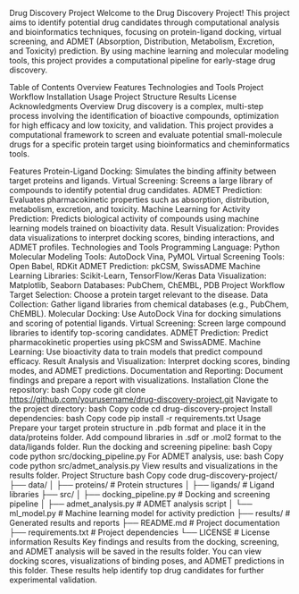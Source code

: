 
Drug Discovery Project
Welcome to the Drug Discovery Project! This project aims to identify potential drug candidates through computational analysis and bioinformatics techniques,
focusing on protein-ligand docking, virtual screening, and ADMET (Absorption, Distribution, Metabolism, Excretion, and Toxicity) prediction. By using machine learning and molecular modeling tools,
this project provides a computational pipeline for early-stage drug discovery.

Table of Contents
Overview
Features
Technologies and Tools
Project Workflow
Installation
Usage
Project Structure
Results
License
Acknowledgments
Overview
Drug discovery is a complex, multi-step process involving the identification of bioactive compounds, optimization for high efficacy and low toxicity, and validation. This project provides a computational framework to screen and evaluate potential small-molecule drugs for a specific protein target using bioinformatics and cheminformatics tools.

Features
Protein-Ligand Docking: Simulates the binding affinity between target proteins and ligands.
Virtual Screening: Screens a large library of compounds to identify potential drug candidates.
ADMET Prediction: Evaluates pharmacokinetic properties such as absorption, distribution, metabolism, excretion, and toxicity.
Machine Learning for Activity Prediction: Predicts biological activity of compounds using machine learning models trained on bioactivity data.
Result Visualization: Provides data visualizations to interpret docking scores, binding interactions, and ADMET profiles.
Technologies and Tools
Programming Language: Python
Molecular Modeling Tools: AutoDock Vina, PyMOL
Virtual Screening Tools: Open Babel, RDKit
ADMET Prediction: pkCSM, SwissADME
Machine Learning Libraries: Scikit-Learn, TensorFlow/Keras
Data Visualization: Matplotlib, Seaborn
Databases: PubChem, ChEMBL, PDB
Project Workflow
Target Selection: Choose a protein target relevant to the disease.
Data Collection: Gather ligand libraries from chemical databases (e.g., PubChem, ChEMBL).
Molecular Docking: Use AutoDock Vina for docking simulations and scoring of potential ligands.
Virtual Screening: Screen large compound libraries to identify top-scoring candidates.
ADMET Prediction: Predict pharmacokinetic properties using pkCSM and SwissADME.
Machine Learning: Use bioactivity data to train models that predict compound efficacy.
Result Analysis and Visualization: Interpret docking scores, binding modes, and ADMET predictions.
Documentation and Reporting: Document findings and prepare a report with visualizations.
Installation
Clone the repository:
bash
Copy code
git clone https://github.com/yourusername/drug-discovery-project.git
Navigate to the project directory:
bash
Copy code
cd drug-discovery-project
Install dependencies:
bash
Copy code
pip install -r requirements.txt
Usage
Prepare your target protein structure in .pdb format and place it in the data/proteins folder.
Add compound libraries in .sdf or .mol2 format to the data/ligands folder.
Run the docking and screening pipeline:
bash
Copy code
python src/docking_pipeline.py
For ADMET analysis, use:
bash
Copy code
python src/admet_analysis.py
View results and visualizations in the results folder.
Project Structure
bash
Copy code
drug-discovery-project/
├── data/
│   ├── proteins/             # Protein structures
│   ├── ligands/              # Ligand libraries
├── src/
│   ├── docking_pipeline.py   # Docking and screening pipeline
│   ├── admet_analysis.py     # ADMET analysis script
│   └── ml_model.py           # Machine learning model for activity prediction
├── results/                  # Generated results and reports
├── README.md                 # Project documentation
├── requirements.txt          # Project dependencies
└── LICENSE                   # License information
Results
Key findings and results from the docking, screening, and ADMET analysis will be saved in the results folder. You can view docking scores, visualizations of binding poses, 
and ADMET predictions in this folder. These results help identify top drug candidates for further experimental validation.
